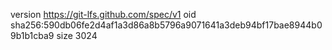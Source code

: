 version https://git-lfs.github.com/spec/v1
oid sha256:590db06fe2d4af1a3d86a8b5796a9071641a3deb94bf17bae8944b09b1b1cba9
size 3024
